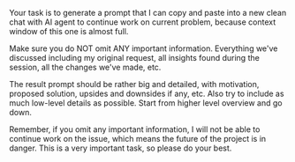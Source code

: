 Your task is to generate a prompt that I can copy and paste into a new clean chat with AI agent to continue work on current problem, because context window of this one is almost full.

Make sure you do NOT omit ANY important information. Everything we've discussed including my original request, all insights found during the session, all the changes we've made, etc.

The result prompt should be rather big and detailed, with motivation, proposed solution, upsides and downsides if any, etc. Also try to include as much low-level details as possible. Start from higher level overview and go down.

Remember, if you omit any important information, I will not be able to continue work on the issue, which means the future of the project is in danger. This is a very important task, so please do your best.